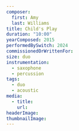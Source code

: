 ```yaml
---
composer:
  first: Amy
  last: Williams
title: Child's Play
duration: "10:00"
yearComposed: 2015
performedBySwitch: 2024
commissionedOrWrittenFor:
size: duo
instrumentation:
  - saxophone
  - percussion
tags:
  - duo
  - acoustic
media:
  - title:
    url:
headerImage: 
thumbnailImage: 
---
```

